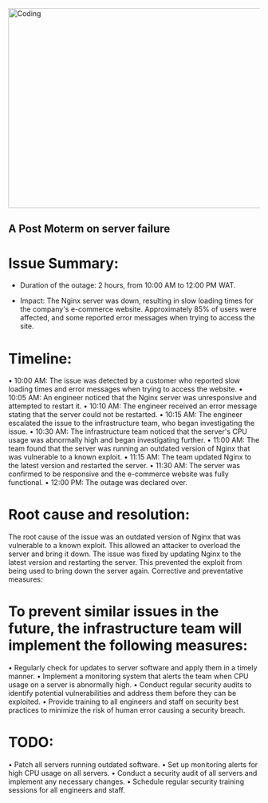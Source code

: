 <img align="center" alt="Coding" width="600" height="400" src=https://s3.amazonaws.com/intranet-projects-files/holbertonschool-sysadmin_devops/294/pQ9YzVY.gif>

## A Post Moterm on server failure

# Issue Summary:
* Duration of the outage: 2 hours, from 10:00 AM to 12:00 PM WAT.

* Impact: The Nginx server was down, resulting in slow loading times for the company's e-commerce website. Approximately 85% of users were affected, and some reported error messages when trying to access the site.

# Timeline:
 • 10:00 AM: The issue was detected by a customer who reported slow loading times and error messages when trying to access the website.
 • 10:05 AM: An engineer noticed that the Nginx server was unresponsive and attempted to restart it.
 • 10:10 AM: The engineer received an error message stating that the server could not be restarted.
 • 10:15 AM: The engineer escalated the issue to the infrastructure team, who began investigating the issue.
 • 10:30 AM: The infrastructure team noticed that the server's CPU usage was abnormally high and began investigating further.
 • 11:00 AM: The team found that the server was running an outdated version of Nginx that was vulnerable to a known exploit.
 • 11:15 AM: The team updated Nginx to the latest version and restarted the server.
 • 11:30 AM: The server was confirmed to be responsive and the e-commerce website was fully functional.
 • 12:00 PM: The outage was declared over.

# Root cause and resolution:
The root cause of the issue was an outdated version of Nginx that was vulnerable to a known exploit. This allowed an attacker to overload the server and bring it down. The issue was fixed by updating Nginx to the latest version and restarting the server. This prevented the exploit from being used to bring down the server again.
Corrective and preventative measures:

# To prevent similar issues in the future, the infrastructure team will implement the following measures:
 • Regularly check for updates to server software and apply them in a timely manner.
 • Implement a monitoring system that alerts the team when CPU usage on a server is abnormally high.
 • Conduct regular security audits to identify potential vulnerabilities and address them before they can be exploited.
 • Provide training to all engineers and staff on security best practices to minimize the risk of human error causing a security breach.

# TODO:
 • Patch all servers running outdated software.
 • Set up monitoring alerts for high CPU usage on all servers.
 • Conduct a security audit of all servers and implement any necessary changes.
 • Schedule regular security training sessions for all engineers and staff.
